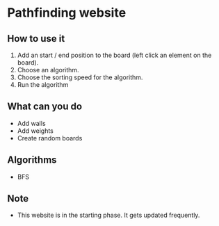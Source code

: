 # Pathfinding website

## How to use it

1. Add an start / end position to the board (left click an element on the board).
2. Choose an algorithm.
3. Choose the sorting speed for the algorithm.
4. Run the algorithm


## What can you do
* Add walls
* Add weights
* Create random boards

## Algorithms
* BFS

## Note
* This website is in the starting phase. It gets updated frequently.
